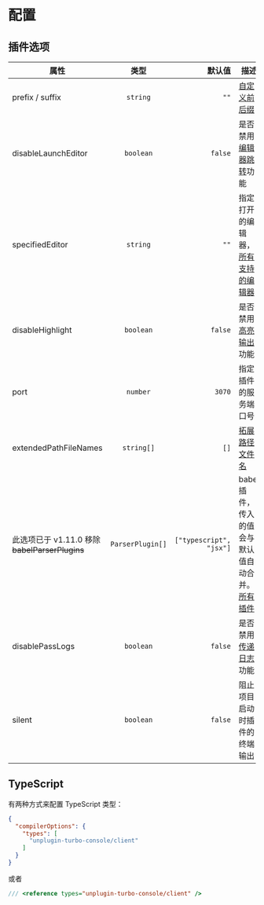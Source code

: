 # 配置

## 插件选项

| 属性        |      类型      | 默认值 | 描述 |
| ------------- | :-----------: | ----: | ------------- |
| prefix / suffix    | `string` | `""` | [自定义前后缀](/zh-CN/features/custom-prefix) |
| disableLaunchEditor |   `boolean`   | `false` | 是否禁用[编辑器跳转](/zh-CN/features/launch-editor)功能 |
| specifiedEditor | `string` | `""` | 指定打开的编辑器，[所有支持的编辑器](https://github.com/yyx990803/launch-editor#supported-editors) |
| disableHighlight      |   `boolean`   | `false` | 是否禁用[高亮输出](/zh-CN/features/highlight)功能 |
| port | `number` | `3070` | 指定插件的服务端口号 |
| extendedPathFileNames | `string[]` | `[]` | [拓展路径文件名](/zh-CN/features/highlight.html#拓展路径文件名) |
| <span class="text-yellow-600 font-600">此选项已于 v1.11.0 移除</span> <br /> ~~babelParserPlugins~~   | `ParserPlugin[]` | `["typescript", "jsx"]` | babel插件，传入的值会与默认值自动合并。[所有插件](https://babeljs.io/docs/en/babel-parser#plugins) |
| disablePassLogs      |   `boolean`   | `false` | 是否禁用[传递日志](/zh-CN/features/pass-logs)功能 |
| silent | `boolean` | `false` | 阻止项目启动时插件的终端输出 |

## TypeScript

有两种方式来配置 TypeScript 类型：

```json [tsconfig.json]
{
  "compilerOptions": {
    "types": [
      "unplugin-turbo-console/client"
    ]
  }
}
```

或者

```ts [*.d.ts]
/// <reference types="unplugin-turbo-console/client" />
```
